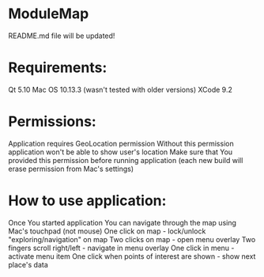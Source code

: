 # ModuleMap

README.md file will be updated!

# Requirements:
Qt 5.10
Mac OS 10.13.3 (wasn't tested with older versions)
XCode 9.2


# Permissions:
Application requires GeoLocation permission
Without this permission application won't be able to show user's location
Make sure that You provided this permission before running application (each new build will erase permission from Mac's settings)

# How to use application:
Once You started application You can navigate through the map using Mac's touchpad (not mouse)
One click on map - lock/unlock "exploring/navigation" on map
Two clicks on map - open menu overlay
Two fingers scroll right/left - navigate in menu overlay
One click in menu - activate menu item
One click when points of interest are shown - show next place's data
